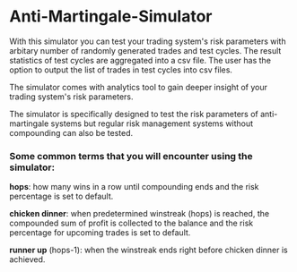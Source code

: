 # Anti-Martingale-Simulator

With this simulator you can test your trading system's risk parameters with arbitary number of randomly generated trades and test cycles. The result statistics of test cycles are aggregated into a csv file. The user has the option to output the list of trades in test cycles into csv files.

The simulator comes with analytics tool to gain deeper insight of your trading system's risk parameters.

The simulator is specifically designed to test the risk parameters of anti-martingale systems but regular risk management systems without compounding can also be tested.

### Some common terms that you will encounter using the simulator:

<strong>hops</strong>: how many wins in a row until compounding ends and the risk percentage is set to default.

<strong>chicken dinner</strong>: when predetermined winstreak (hops) is reached, the compounded sum of profit is collected to the balance and the risk percentage for upcoming trades is set to default.

<strong>runner up</strong> (hops-1): when the winstreak ends right before chicken dinner is achieved.
